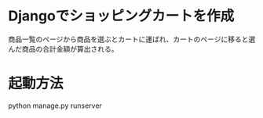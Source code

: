 # Djangoでショッピングカートを作成
商品一覧のページから商品を選ぶとカートに運ばれ、カートのページに移ると選んだ商品の合計金額が算出される。

# 起動方法
python manage.py runserver
